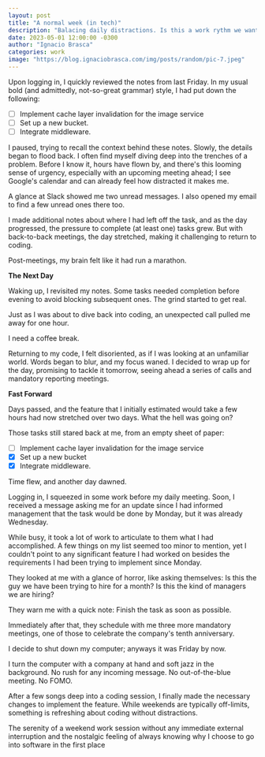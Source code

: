 ```yaml
---
layout: post
title: "A normal week (in tech)"
description: "Balacing daily distractions. Is this a work rythm we want?"
date: 2023-05-01 12:00:00 -0300
author: "Ignacio Brasca"
categories: work
image: "https://blog.ignaciobrasca.com/img/posts/random/pic-7.jpeg"
---
```

Upon logging in, I quickly reviewed the notes from last Friday. In my usual bold (and admittedly, not-so-great grammar) style, I had put down the following:

- [ ] Implement cache layer invalidation for the image service
- [ ] Set up a new bucket.
- [ ] Integrate middleware.

I paused, trying to recall the context behind these notes. Slowly, the details began to flood back. I often find myself diving deep into the trenches of a problem. Before I know it, hours have flown by, and there's this looming sense of urgency, especially with an upcoming meeting ahead; I see Google's calendar and can already feel how distracted it makes me.

A glance at Slack showed me two unread messages. I also opened my email to find a few unread ones there too.

I made additional notes about where I had left off the task, and as the day progressed, the pressure to complete (at least one) tasks grew. But with back-to-back meetings, the day stretched, making it challenging to return to coding. 

Post-meetings, my brain felt like it had run a marathon.

**The Next Day**

Waking up, I revisited my notes. Some tasks needed completion before evening to avoid blocking subsequent ones. The grind started to get real.

Just as I was about to dive back into coding, an unexpected call pulled me away for one hour. 

I need a coffee break.

Returning to my code, I felt disoriented, as if I was looking at an unfamiliar world. Words began to blur, and my focus waned. I decided to wrap up for the day, promising to tackle it tomorrow, seeing ahead a series of calls and mandatory reporting meetings.

**Fast Forward**

Days passed, and the feature that I initially estimated would take a few hours had now stretched over two days. What the hell was going on?

Those tasks still stared back at me, from an empty sheet of paper:

- [ ]  Implement cache layer invalidation for the image service
- [x]  Set up a new bucket
- [x]  Integrate middleware.

Time flew, and another day dawned.

Logging in, I squeezed in some work before my daily meeting. Soon, I received a message asking me for an update since I had informed management that the task would be done by Monday, but it was already Wednesday.

While busy, it took a lot of work to articulate to them what I had accomplished. A few things on my list seemed too minor to mention, yet I couldn't point to any significant feature I had worked on besides the requirements I had been trying to implement since Monday.

They looked at me with a glance of horror, like asking themselves: Is this the guy we have been trying to hire for a month? Is this the kind of managers we are hiring? 

They warn me with a quick note: Finish the task as soon as possible.

Immediately after that, they schedule with me three more mandatory meetings, one of those to celebrate the company's tenth anniversary.

I decide to shut down my computer; anyways it was Friday by now.

I turn the computer with a company at hand and soft jazz in the background. No rush for any incoming message. No out-of-the-blue meeting. No FOMO. 

After a few songs deep into a coding session, I finally made the necessary changes to implement the feature. While weekends are typically off-limits, something is refreshing about coding without distractions. 

The serenity of a weekend work session without any immediate external interruption and the nostalgic feeling of always knowing why I choose to go into software in the first place